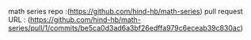math series repo :(https://github.com/hind-hb/math-series)
pull request URL : (https://github.com/hind-hb/math-series/pull/1/commits/be5ca0d3ad6a3bf26edffa979c6eceab39c830ac)
